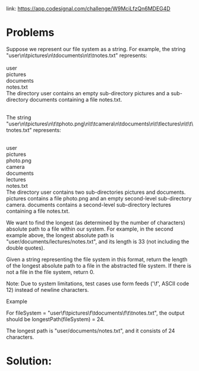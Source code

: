 link: https://app.codesignal.com/challenge/W9MciLfzQn6MDEG4D

# Problems
Suppose we represent our file system as a string. For example, the string "user\n\tpictures\n\tdocuments\n\t\tnotes.txt" represents:
<br/>
<br/>
user <br/>
    pictures<br/>
    documents<br/>
        notes.txt<br/>
The directory user contains an empty sub-directory pictures and a sub-directory documents containing a file notes.txt.<br/>
<br/>

The string "user\n\tpictures\n\t\tphoto.png\n\t\tcamera\n\tdocuments\n\t\tlectures\n\t\t\tnotes.txt" represents:<br/><br/>

user<br/>
    pictures<br/>
        photo.png<br/>
        camera<br/>
    documents<br/>
        lectures<br/>
            notes.txt<br/>
The directory user contains two sub-directories pictures and documents. pictures contains a file photo.png and an empty second-level sub-directory camera. documents contains a second-level sub-directory lectures containing a file notes.txt.

We want to find the longest (as determined by the number of characters) absolute path to a file within our system. For example, in the second example above, the longest absolute path is "user/documents/lectures/notes.txt", and its length is 33 (not including the double quotes).

Given a string representing the file system in this format, return the length of the longest absolute path to a file in the abstracted file system. If there is not a file in the file system, return 0.

Note: Due to system limitations, test cases use form feeds ('\f', ASCII code 12) instead of newline characters.

Example

For fileSystem = "user\f\tpictures\f\tdocuments\f\t\tnotes.txt", the output should be
longestPath(fileSystem) = 24.

The longest path is "user/documents/notes.txt", and it consists of 24 characters.

# Solution:
